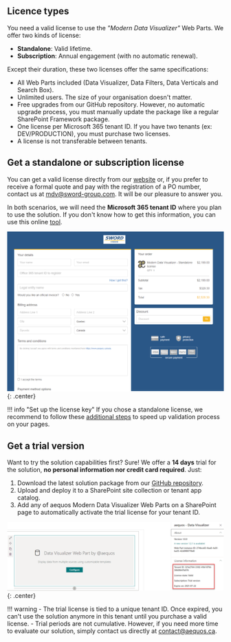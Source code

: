 ## Licence types

You need a valid license to use the _"Modern Data Visualizer"_ Web Parts. We offer two kinds of license:

- **Standalone**: Valid lifetime.
- **Subscription**: Annual engagement (with no automatic renewal). 

Except their duration, these two licenses offer the same specifications: 

- All Web Parts included (Data Visualizer, Data Filters, Data Verticals and Search Box).
- Unlimited users. The size of your organisation doesn't matter.
- Free upgrades from our GitHub repository. However, no automatic upgrade process, you must manually update the package like a regular SharePoint Framework package.
- One license per Microsoft 365 tenant ID. If you have two tenants (ex: DEV/PRODUCTION), you must purchase two licenses.
- A license is not transferable between tenants.

## Get a standalone or subscription license

You can get a valid license directly from our [website](https://www.aequos.ca) or, if you prefer to receive a formal quote and pay with the registration of a PO number, contact us at [mdv@sword-group.com](mailto:mdv@sword-group.com). It will be our pleasure to answer you. 

In both scenarios, we will need the **Microsoft 365 tenant ID** where you plan to use the solution. If you don't know how to get this information, you can use this online [tool](https://www.whatismytenantid.com/).

!["Get license"](./assets/licenses.png){: .center}

!!! info "Set up the license key"
    If you chose a standalone license, we recommend to follow these [additional steps](./setup_standalone.md) to speed up validation process on your pages.

## Get a trial version

Want to try the solution capabilities first? Sure! We offer a **14 days** trial for the solution, __no personal information nor credit card required__. Just:

1. Download the latest solution package from our [GitHub repository](https://github.com/aequos-solutions/modern-data-visualizer/releases).
1. Upload and deploy it to a SharePoint site collection or tenant app catalog.
1. Add any of aequos Modern Data Visualizer Web Parts on a SharePoint page to automatically activate the trial license for your tenant ID.

!["Trial license"](./assets/trial_license.png){: .center}

!!! warning
    - The trial license is tied to a unique tenant ID. Once expired, you can't use the solution anymore in this tenant until you purchase a valid license.
    - Trial periods are not cumulative. However, if you need more time to evaluate our solution, simply contact us directly at [contact@aequos.ca](mailto:mdv@sword-group.com).